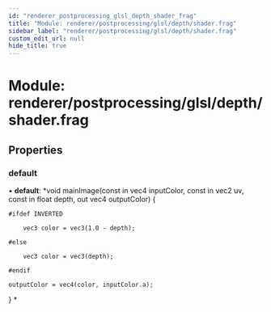 ```yaml
---
id: "renderer_postprocessing_glsl_depth_shader_frag"
title: "Module: renderer/postprocessing/glsl/depth/shader.frag"
sidebar_label: "renderer/postprocessing/glsl/depth/shader.frag"
custom_edit_url: null
hide_title: true
---
```


# Module: renderer/postprocessing/glsl/depth/shader.frag

## Properties

### default

• **default**: *void mainImage(const in vec4 inputColor, const in vec2 uv, const in float depth, out vec4 outputColor) {

	#ifdef INVERTED

		vec3 color = vec3(1.0 - depth);

	#else

		vec3 color = vec3(depth);

	#endif

	outputColor = vec4(color, inputColor.a);

}
*
